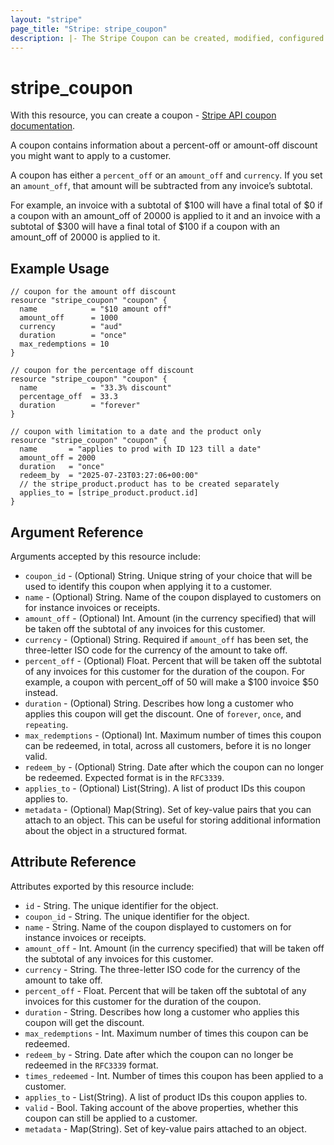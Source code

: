 ```yaml
---
layout: "stripe"
page_title: "Stripe: stripe_coupon"
description: |- The Stripe Coupon can be created, modified, configured and removed by this resource.
---
```


# stripe_coupon

With this resource, you can create a coupon - [Stripe API coupon documentation](https://stripe.com/docs/api/coupons).

A coupon contains information about a percent-off or amount-off discount you might want to apply to a customer.

A coupon has either a `percent_off` or an `amount_off` and `currency`. If you set an `amount_off`, that amount will be subtracted from any invoice’s subtotal. 

For example, an invoice with a subtotal of $100 will have a final total of $0 if a coupon with an amount_off of 20000 is applied to it and an invoice with a subtotal of $300 will have a final total of $100 if a coupon with an amount_off of 20000 is applied to it.

## Example Usage

```hcl
// coupon for the amount off discount
resource "stripe_coupon" "coupon" {
  name            = "$10 amount off"
  amount_off      = 1000
  currency        = "aud"
  duration        = "once"
  max_redemptions = 10
}

// coupon for the percentage off discount
resource "stripe_coupon" "coupon" {
  name            = "33.3% discount"
  percentage_off  = 33.3
  duration        = "forever"
}

// coupon with limitation to a date and the product only
resource "stripe_coupon" "coupon" {
  name       = "applies to prod with ID 123 till a date"
  amount_off = 2000
  duration   = "once"
  redeem_by  = "2025-07-23T03:27:06+00:00"
  // the stripe_product.product has to be created separately
  applies_to = [stripe_product.product.id] 
}
```

## Argument Reference

Arguments accepted by this resource include:

* `coupon_id` - (Optional) String. Unique string of your choice that will be used to identify this coupon when applying it to a customer.
* `name` - (Optional) String. Name of the coupon displayed to customers on for instance invoices or receipts.
* `amount_off` - (Optional) Int. Amount (in the currency specified) that will be taken off the subtotal of any invoices for this customer.
* `currency` - (Optional) String. Required if `amount_off` has been set, the three-letter ISO code for the currency of the amount to take off.
* `percent_off` - (Optional) Float. Percent that will be taken off the subtotal of any invoices for this customer for the duration of the coupon. For example, a coupon with percent_off of 50 will make a $100 invoice $50 instead.
* `duration` - (Optional) String. Describes how long a customer who applies this coupon will get the discount. One of `forever`, `once`, and `repeating`.
* `max_redemptions` - (Optional) Int. Maximum number of times this coupon can be redeemed, in total, across all customers, before it is no longer valid.
* `redeem_by` - (Optional) String. Date after which the coupon can no longer be redeemed. Expected format is in the `RFC3339`.
* `applies_to` - (Optional) List(String). A list of product IDs this coupon applies to.
* `metadata` - (Optional) Map(String). Set of key-value pairs that you can attach to an object. This can be useful for storing additional information about the object in a structured format.

## Attribute Reference

Attributes exported by this resource include:

* `id` - String. The unique identifier for the object.
* `coupon_id` - String. The unique identifier for the object.
* `name` - String. Name of the coupon displayed to customers on for instance invoices or receipts.
* `amount_off` - Int. Amount (in the currency specified) that will be taken off the subtotal of any invoices for this customer.
* `currency` - String. The three-letter ISO code for the currency of the amount to take off.
* `percent_off` - Float. Percent that will be taken off the subtotal of any invoices for this customer for the duration of the coupon.
* `duration` - String. Describes how long a customer who applies this coupon will get the discount.
* `max_redemptions` - Int. Maximum number of times this coupon can be redeemed.
* `redeem_by` - String. Date after which the coupon can no longer be redeemed in the `RFC3339` format.
* `times_redeemed` - Int. Number of times this coupon has been applied to a customer.
* `applies_to` - List(String). A list of product IDs this coupon applies to.
* `valid` - Bool. Taking account of the above properties, whether this coupon can still be applied to a customer.
* `metadata` - Map(String). Set of key-value pairs attached to an object.